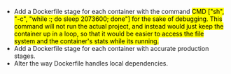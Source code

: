- Add a Dockerfile stage for each container with the command <mark>CMD ["sh", "-c", "while :; do sleep 2073600; done"]<mark> for the sake of debugging.
  This command will not run the actual project, and instead would just keep the container up in a loop, so that it would be easier to access the file system and the container's stats while its running.
- Add a Dockerfile stage for each container with accurate production stages.
- Alter the way Dockerfile handles local dependencies.
